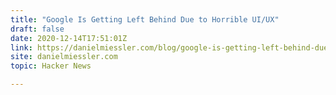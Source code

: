 ```yaml
---
title: "Google Is Getting Left Behind Due to Horrible UI/UX"
draft: false
date: 2020-12-14T17:51:01Z
link: https://danielmiessler.com/blog/google-is-getting-left-behind-due-to-horrible-ui-ux/?utm_medium=RSS&utm_source=hune
site: danielmiessler.com
topic: Hacker News  

---
```

